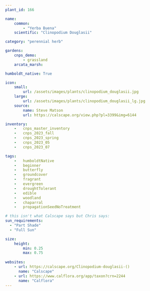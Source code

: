 ```yaml
---
plant_id: 166 

name: 
    common: 
        - "Yerba Buena" 
    scientific: "Clinopodium Douglasii"  

category: "perennial herb"

gardens:
    cnps_demo:
        - grassland
    arcata_marsh:

humboldt_native: True

icon: 
    small: 
        url: /assets/images/plants/clinopodium_douglasii.jpg 
    large: 
        url: /assets/images/plants/clinopodium_douglasii_lg.jpg 
    source: 
        name: Steve Matson 
        url: https://calscape.org/view.php?pl=3399&img=6144 

inventory: 
    -   cnps_master_inventory
    -   cnps_2023_fall
    -   cnps_2023_spring
    -   cnps_2023_05 
    -   cnps_2023_07 

tags: 
    -   humboldtNative
    -   beginner
    -   butterfly
    -   groundcover
    -   fragrant
    -   evergreen
    -   droughtTolerant
    -   edible
    -   woodland
    -   chaparral
    -   propagationSeedNoTreatment

# this isn't what Calscape says but Chris says:
sun_requirements:
  - "Part Shade"
  - "Full Sun"

size:
    height: 
        min: 0.25
        max: 0.75
 
websites:
    - url: https://calscape.org/Clinopodium-douglasii-() 
      name: "Calscape"
    - url: https://www.calflora.org/app/taxon?crn=2244 
      name: "Calflora"
---
```

